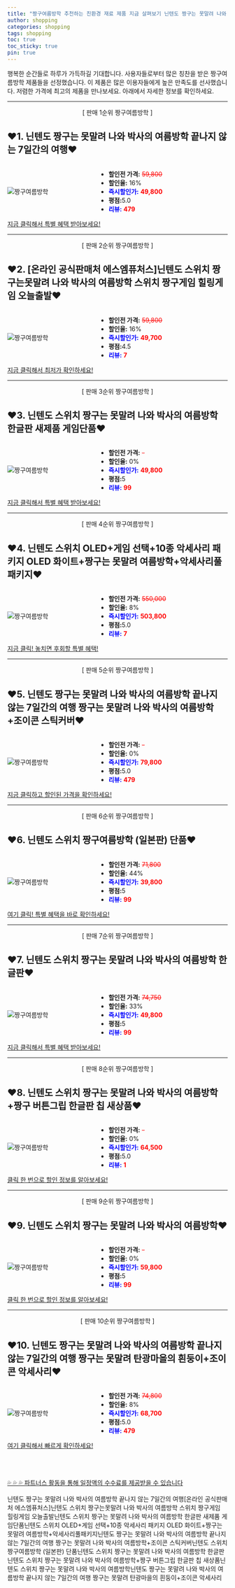 ```yaml
---
title: "짱구여름방학 추천하는 친환경 재료 제품 지금 살펴보기 닌텐도 짱구는 못말려 나와 박사의"
author: shopping
categories: shopping
tags: shopping
toc: true
toc_sticky: true
pin: true
---
```

행복한 순간들로 하루가 가득하길 기대합니다. 사용자들로부터 많은 칭찬을 받은 짱구여름방학 제품들을 선정했습니다. 이 제품은 많은 이용자들에게 높은 만족도를 선사했습니다. 저렴한 가격에 최고의 제품을 만나보세요. 아래에서 자세한 정보를 확인하세요.

---
<p class="toplist" style="margin: 0 auto; display: block; width: fit-content;">[ 판매 1순위 짱구여름방학 ]</p>

<h2><strong>❤️1. 닌텐도 짱구는 못말려 나와 박사의 여름방학 끝나지 않는 7일간의 여행❤️</strong></h2>

<div style="display: flex; align-items: center;">
    <div style="flex: 0.4;">
        <img src="https://thumbnail7.coupangcdn.com/thumbnails/remote/230x230ex/image/vendor_inventory/b191/72954638265d5b6b1009fa49404b1580ab47ea64fa0ff3eb030b29caa513.jpg" alt="짱구여름방학" style="max-width: 100%;">
    </div>
    <div style="flex: 0.6; margin-left: 10px;">
        <ul>
            <li><strong>할인전 가격:</strong> <del style="color: red;">59,800</del></li>
            <li><strong>할인율:</strong> 16%</li>
            <li><span style='color:blue'><strong>즉시할인가:</strong></span> <span style='color:red'><strong>49,800</strong></span></li>
            <li><strong>평점:</strong>5.0</li>
            <li><span style='color:blue'><strong>리뷰:</strong></span> <span style='color:red'><strong>479</strong></span></li>
        </ul>
    </div>
</div>
<div class="center">
    <a href="https://William4Davisa.github.io?lptag=AF9450613&subid=githubio&pageKey=6582297475&traceid=V0-153&itemId=14817674802&vendorItemId=81705130365" class="myButton">
        지금 클릭해서 특별 혜택 받아보세요!
    </a>
</div>


---
<p class="toplist" style="margin: 0 auto; display: block; width: fit-content;">[ 판매 2순위 짱구여름방학 ]</p>

<h2><strong>❤️2. [온라인 공식판매처 에스엠퓨처스]닌텐도 스위치 짱구는못말려 나와 박사의 여름방학 스위치 짱구게임 힐링게임 오늘출발❤️</strong></h2>

<div style="display: flex; align-items: center;">
    <div style="flex: 0.4;">
        <img src="https://thumbnail6.coupangcdn.com/thumbnails/remote/230x230ex/image/vendor_inventory/0205/bf25993d83175bad56adcaa5704886c9ff8f7218d90aab430b696d380344.jpg" alt="짱구여름방학" style="max-width: 100%;">
    </div>
    <div style="flex: 0.6; margin-left: 10px;">
        <ul>
            <li><strong>할인전 가격:</strong> <del style="color: red;">59,800</del></li>
            <li><strong>할인율:</strong> 16%</li>
            <li><span style='color:blue'><strong>즉시할인가:</strong></span> <span style='color:red'><strong>49,700</strong></span></li>
            <li><strong>평점:</strong>4.5</li>
            <li><span style='color:blue'><strong>리뷰:</strong></span> <span style='color:red'><strong>7</strong></span></li>
        </ul>
    </div>
</div>
<div class="center">
    <a href="https://William4Davisa.github.io?lptag=AF9450613&subid=githubio&pageKey=7816654765&traceid=V0-153&itemId=21217579846&vendorItemId=81209280515" class="myButton">
        지금 클릭해서 최저가 확인하세요!
    </a>
</div>


---
<p class="toplist" style="margin: 0 auto; display: block; width: fit-content;">[ 판매 3순위 짱구여름방학 ]</p>

<h2><strong>❤️3. 닌텐도 스위치 짱구는 못말려 나와 박사의 여름방학 한글판 새제품 게임단품❤️</strong></h2>

<div style="display: flex; align-items: center;">
    <div style="flex: 0.4;">
        <img src="https://thumbnail8.coupangcdn.com/thumbnails/remote/230x230ex/image/vendor_inventory/ca14/ad21e37dd68fb9eb18e399d5d925aa4ffd1b65dec70de70169aacd9ae29b.jpg" alt="짱구여름방학" style="max-width: 100%;">
    </div>
    <div style="flex: 0.6; margin-left: 10px;">
        <ul>
            <li><strong>할인전 가격:</strong> <del style="color: red;">-</del></li>
            <li><strong>할인율:</strong> 0%</li>
            <li><span style='color:blue'><strong>즉시할인가:</strong></span> <span style='color:red'><strong>49,800</strong></span></li>
            <li><strong>평점:</strong>5</li>
            <li><span style='color:blue'><strong>리뷰:</strong></span> <span style='color:red'><strong>99</strong></span></li>
        </ul>
    </div>
</div>
<div class="center">
    <a href="https://William4Davisa.github.io?lptag=AF9450613&subid=githubio&pageKey=8181093439&traceid=V0-153&itemId=23389942008&vendorItemId=90418813494" class="myButton">
        지금 클릭해서 특별 혜택 받아보세요!
    </a>
</div>


---
<p class="toplist" style="margin: 0 auto; display: block; width: fit-content;">[ 판매 4순위 짱구여름방학 ]</p>

<h2><strong>❤️4. 닌텐도 스위치 OLED+게임 선택+10종 악세사리 패키지 OLED 화이트+짱구는 못말려 여름방학+악세사리풀패키지❤️</strong></h2>

<div style="display: flex; align-items: center;">
    <div style="flex: 0.4;">
        <img src="https://thumbnail7.coupangcdn.com/thumbnails/remote/230x230ex/image/vendor_inventory/27dd/ce71a60e76fa9f3705ca0b2621106c19fef9948b495cc4a2555ae6e64692.png" alt="짱구여름방학" style="max-width: 100%;">
    </div>
    <div style="flex: 0.6; margin-left: 10px;">
        <ul>
            <li><strong>할인전 가격:</strong> <del style="color: red;">550,000</del></li>
            <li><strong>할인율:</strong> 8%</li>
            <li><span style='color:blue'><strong>즉시할인가:</strong></span> <span style='color:red'><strong>503,800</strong></span></li>
            <li><strong>평점:</strong>5.0</li>
            <li><span style='color:blue'><strong>리뷰:</strong></span> <span style='color:red'><strong>7</strong></span></li>
        </ul>
    </div>
</div>
<div class="center">
    <a href="https://William4Davisa.github.io?lptag=AF9450613&subid=githubio&pageKey=7488395715&traceid=V0-153&itemId=20260097185&vendorItemId=87347677064" class="myButton">
        지금 클릭! 놓치면 후회할 특별 혜택!
    </a>
</div>


---
<p class="toplist" style="margin: 0 auto; display: block; width: fit-content;">[ 판매 5순위 짱구여름방학 ]</p>

<h2><strong>❤️5. 닌텐도 짱구는 못말려 나와 박사의 여름방학 끝나지 않는 7일간의 여행 짱구는 못말려 나와 박사의 여름방학+조이콘 스틱커버❤️</strong></h2>

<div style="display: flex; align-items: center;">
    <div style="flex: 0.4;">
        <img src="https://thumbnail7.coupangcdn.com/thumbnails/remote/230x230ex/image/vendor_inventory/429e/fda490ba44c75db9467dce80d7ff053f59c0930412296e273e2e169ecaaa.png" alt="짱구여름방학" style="max-width: 100%;">
    </div>
    <div style="flex: 0.6; margin-left: 10px;">
        <ul>
            <li><strong>할인전 가격:</strong> <del style="color: red;">-</del></li>
            <li><strong>할인율:</strong> 0%</li>
            <li><span style='color:blue'><strong>즉시할인가:</strong></span> <span style='color:red'><strong>79,800</strong></span></li>
            <li><strong>평점:</strong>5.0</li>
            <li><span style='color:blue'><strong>리뷰:</strong></span> <span style='color:red'><strong>479</strong></span></li>
        </ul>
    </div>
</div>
<div class="center">
    <a href="https://William4Davisa.github.io?lptag=AF9450613&subid=githubio&pageKey=6582297475&traceid=V0-153&itemId=20678921706&vendorItemId=87751042629" class="myButton">
        지금 클릭하고 할인된 가격을 확인하세요!
    </a>
</div>


---
<p class="toplist" style="margin: 0 auto; display: block; width: fit-content;">[ 판매 6순위 짱구여름방학 ]</p>

<h2><strong>❤️6. 닌텐도 스위치 짱구여름방학 (일본판) 단품❤️</strong></h2>

<div style="display: flex; align-items: center;">
    <div style="flex: 0.4;">
        <img src="https://thumbnail6.coupangcdn.com/thumbnails/remote/230x230ex/image/vendor_inventory/0232/840b7cd9a26e4f8f7de08ded1b55ad1d98867b4ae683293fc717cf926fc9.png" alt="짱구여름방학" style="max-width: 100%;">
    </div>
    <div style="flex: 0.6; margin-left: 10px;">
        <ul>
            <li><strong>할인전 가격:</strong> <del style="color: red;">71,800</del></li>
            <li><strong>할인율:</strong> 44%</li>
            <li><span style='color:blue'><strong>즉시할인가:</strong></span> <span style='color:red'><strong>39,800</strong></span></li>
            <li><strong>평점:</strong>5</li>
            <li><span style='color:blue'><strong>리뷰:</strong></span> <span style='color:red'><strong>99</strong></span></li>
        </ul>
    </div>
</div>
<div class="center">
    <a href="https://William4Davisa.github.io?lptag=AF9450613&subid=githubio&pageKey=8181456938&traceid=V0-153&itemId=23392800375&vendorItemId=85272642556" class="myButton">
        여기 클릭! 특별 혜택을 바로 확인하세요!
    </a>
</div>


---
<p class="toplist" style="margin: 0 auto; display: block; width: fit-content;">[ 판매 7순위 짱구여름방학 ]</p>

<h2><strong>❤️7. 닌텐도 스위치 짱구는 못말려 나와 박사의 여름방학 한글판❤️</strong></h2>

<div style="display: flex; align-items: center;">
    <div style="flex: 0.4;">
        <img src="https://thumbnail10.coupangcdn.com/thumbnails/remote/230x230ex/image/vendor_inventory/c7b7/6d7aaebf93da604561b974d6e82eeeaa53666d861337317774bf6c3ccc1c.jpg" alt="짱구여름방학" style="max-width: 100%;">
    </div>
    <div style="flex: 0.6; margin-left: 10px;">
        <ul>
            <li><strong>할인전 가격:</strong> <del style="color: red;">74,750</del></li>
            <li><strong>할인율:</strong> 33%</li>
            <li><span style='color:blue'><strong>즉시할인가:</strong></span> <span style='color:red'><strong>49,800</strong></span></li>
            <li><strong>평점:</strong>5</li>
            <li><span style='color:blue'><strong>리뷰:</strong></span> <span style='color:red'><strong>99</strong></span></li>
        </ul>
    </div>
</div>
<div class="center">
    <a href="https://William4Davisa.github.io?lptag=AF9450613&subid=githubio&pageKey=7390982087&traceid=V0-153&itemId=19108679358&vendorItemId=90783089931" class="myButton">
        지금 클릭해서 특별 혜택 받아보세요!
    </a>
</div>


---
<p class="toplist" style="margin: 0 auto; display: block; width: fit-content;">[ 판매 8순위 짱구여름방학 ]</p>

<h2><strong>❤️8. 닌텐도 스위치 짱구는 못말려 나와 박사의 여름방학+짱구 버튼그립 한글판 칩 새상품❤️</strong></h2>

<div style="display: flex; align-items: center;">
    <div style="flex: 0.4;">
        <img src="https://thumbnail6.coupangcdn.com/thumbnails/remote/230x230ex/image/vendor_inventory/b66e/4aed483c9e0a007896a0741a9e4223f057c50fdb1b6af28b4096d0d03db2.jpg" alt="짱구여름방학" style="max-width: 100%;">
    </div>
    <div style="flex: 0.6; margin-left: 10px;">
        <ul>
            <li><strong>할인전 가격:</strong> <del style="color: red;">-</del></li>
            <li><strong>할인율:</strong> 0%</li>
            <li><span style='color:blue'><strong>즉시할인가:</strong></span> <span style='color:red'><strong>64,500</strong></span></li>
            <li><strong>평점:</strong>5.0</li>
            <li><span style='color:blue'><strong>리뷰:</strong></span> <span style='color:red'><strong>1</strong></span></li>
        </ul>
    </div>
</div>
<div class="center">
    <a href="https://William4Davisa.github.io?lptag=AF9450613&subid=githubio&pageKey=7614566621&traceid=V0-153&itemId=20174544287&vendorItemId=87263758863" class="myButton">
        클릭 한 번으로 할인 정보를 알아보세요!
    </a>
</div>


---
<p class="toplist" style="margin: 0 auto; display: block; width: fit-content;">[ 판매 9순위 짱구여름방학 ]</p>

<h2><strong>❤️9. 닌텐도 스위치 짱구는 못말려 나와 박사의 여름방학❤️</strong></h2>

<div style="display: flex; align-items: center;">
    <div style="flex: 0.4;">
        <img src="https://thumbnail10.coupangcdn.com/thumbnails/remote/230x230ex/image/vendor_inventory/a2bc/810d8748821542418e74067a3e2224bea08c40cdb7a369a66616556c251c.jpg" alt="짱구여름방학" style="max-width: 100%;">
    </div>
    <div style="flex: 0.6; margin-left: 10px;">
        <ul>
            <li><strong>할인전 가격:</strong> <del style="color: red;">-</del></li>
            <li><strong>할인율:</strong> 0%</li>
            <li><span style='color:blue'><strong>즉시할인가:</strong></span> <span style='color:red'><strong>59,800</strong></span></li>
            <li><strong>평점:</strong>5</li>
            <li><span style='color:blue'><strong>리뷰:</strong></span> <span style='color:red'><strong>99</strong></span></li>
        </ul>
    </div>
</div>
<div class="center">
    <a href="https://William4Davisa.github.io?lptag=AF9450613&subid=githubio&pageKey=7178803547&traceid=V0-153&itemId=18101363146&vendorItemId=85253468351" class="myButton">
        클릭 한 번으로 할인 정보를 알아보세요!
    </a>
</div>


---
<p class="toplist" style="margin: 0 auto; display: block; width: fit-content;">[ 판매 10순위 짱구여름방학 ]</p>

<h2><strong>❤️10. 닌텐도 짱구는 못말려 나와 박사의 여름방학 끝나지 않는 7일간의 여행 짱구는 못말려 탄광마을의 흰둥이+조이콘 악세사리❤️</strong></h2>

<div style="display: flex; align-items: center;">
    <div style="flex: 0.4;">
        <img src="https://thumbnail8.coupangcdn.com/thumbnails/remote/230x230ex/image/vendor_inventory/1bdc/95713bbce1ea7dd553099b5a1800131ec02a1a5381f26bc52cad67afb945.png" alt="짱구여름방학" style="max-width: 100%;">
    </div>
    <div style="flex: 0.6; margin-left: 10px;">
        <ul>
            <li><strong>할인전 가격:</strong> <del style="color: red;">74,800</del></li>
            <li><strong>할인율:</strong> 8%</li>
            <li><span style='color:blue'><strong>즉시할인가:</strong></span> <span style='color:red'><strong>68,700</strong></span></li>
            <li><strong>평점:</strong>5.0</li>
            <li><span style='color:blue'><strong>리뷰:</strong></span> <span style='color:red'><strong>479</strong></span></li>
        </ul>
    </div>
</div>
<div class="center">
    <a href="https://William4Davisa.github.io?lptag=AF9450613&subid=githubio&pageKey=6582297475&traceid=V0-153&itemId=23226280689&vendorItemId=90258750465" class="myButton">
        여기 클릭해서 빠르게 확인하세요!
    </a>
</div>

<br><br><br>[💦 💦 💦 파트너스 활동을 통해 일정액의 수수료를 제공받을 수 있습니다](https://link.coupang.com/a/bcpT2c)<br><br>닌텐도 짱구는 못말려 나와 박사의 여름방학 끝나지 않는 7일간의 여행[온라인 공식판매처 에스엠퓨처스]닌텐도 스위치 짱구는못말려 나와 박사의 여름방학 스위치 짱구게임 힐링게임 오늘출발닌텐도 스위치 짱구는 못말려 나와 박사의 여름방학 한글판 새제품 게임단품닌텐도 스위치 OLED+게임 선택+10종 악세사리 패키지 OLED 화이트+짱구는 못말려 여름방학+악세사리풀패키지닌텐도 짱구는 못말려 나와 박사의 여름방학 끝나지 않는 7일간의 여행 짱구는 못말려 나와 박사의 여름방학+조이콘 스틱커버닌텐도 스위치 짱구여름방학 (일본판) 단품닌텐도 스위치 짱구는 못말려 나와 박사의 여름방학 한글판닌텐도 스위치 짱구는 못말려 나와 박사의 여름방학+짱구 버튼그립 한글판 칩 새상품닌텐도 스위치 짱구는 못말려 나와 박사의 여름방학닌텐도 짱구는 못말려 나와 박사의 여름방학 끝나지 않는 7일간의 여행 짱구는 못말려 탄광마을의 흰둥이+조이콘 악세사리